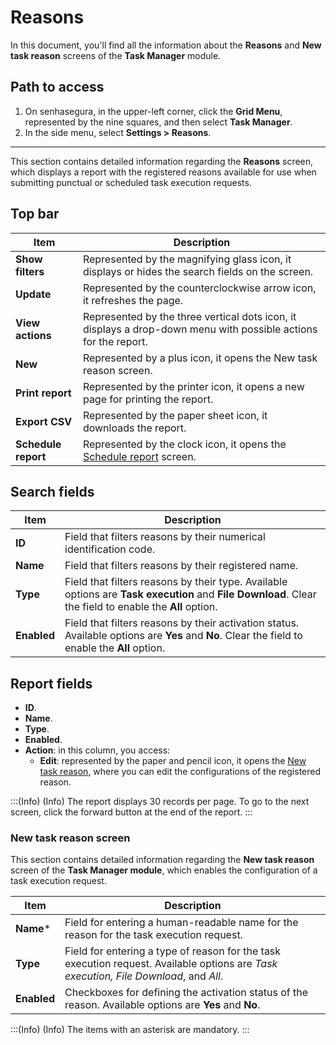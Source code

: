 # Reasons

In this document, you'll find all the information about the **Reasons** and **New task reason** screens of the **Task Manager** module.

## Path to access
1. On senhasegura, in the upper-left corner, click the **Grid Menu**, represented by the nine squares, and then select **Task Manager**.
2. In the side menu, select **Settings  >  Reasons**.

---
This section contains detailed information regarding the **Reasons** screen, which displays a report with the registered reasons available for use when submitting punctual or scheduled task execution requests.  


## Top bar

| **Item** | **Description**|
|----|----|
| **Show filters** | Represented by the magnifying glass icon, it displays or hides the search fields on the screen. |
| **Update**| Represented by the counterclockwise arrow icon, it refreshes the page.|
| **View actions** | Represented by the three vertical dots icon, it displays a drop-down menu with possible actions for the report. |
| **New**| Represented by a plus icon, it opens the New task reason screen. |
| **Print report** | Represented by the printer icon, it opens a new page for printing the report.                                 |
| **Export CSV** | Represented by the paper sheet icon, it downloads the report. |
| **Schedule report** | Represented by the clock icon, it opens the [Schedule report](/v3-33/docs/general-information-how-to-issue-download-and-schedule-device-reports) screen. |

## Search fields

| **Item** | **Description** |
|----|----|
| **ID**   | Field that filters reasons by their numerical identification code. |
| **Name** | Field that filters reasons by their registered name.|
| **Type** | Field that filters reasons by their type. Available options are **Task execution** and **File Download**.  Clear the field to enable the **All** option.|
| **Enabled** | Field that filters reasons by their activation status. Available options are **Yes** and **No**.  Clear the field to enable the **All** option.|

## Report fields
- **ID**.
- **Name**.
- **Type**.
- **Enabled**.
- **Action**: in this column, you access:
  - **Edit**: represented by the paper and pencil icon, it opens the [New task reason](/v3-33/docs/task-manager-reasons#new-task-reason-screen), where you can edit the configurations of the registered reason.


:::(Info) (Info)
The report displays 30 records per page. To go to the next screen, click the forward button at the end of the report.
:::

### New task reason screen

This section contains detailed information regarding the **New task reason** screen of the **Task Manager module**, which enables the configuration of a task execution request.



| **Item** | **Description** |
|----|----|
| **Name*** | Field for entering a human-readable name for the reason for the task execution request.|
| **Type** | Field for entering a type of reason for the task execution request. Available options are *Task execution, File Download*, and *All*. |
| **Enabled** | Checkboxes for defining the activation status of the reason. Available options are **Yes** and **No**.  |

:::(Info) (Info)
The items with an asterisk are mandatory.
:::
